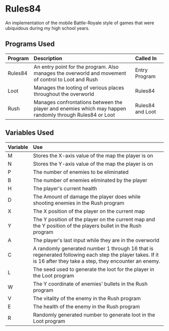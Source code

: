 # Rules84
An implementation of the mobile Battle-Royale style of games that were ubiquidous during my high school years.

## Programs Used
Program|Description|Called In|
:------|:----------|:--------|
Rules84|An entry point for the program. Also manages the overworld and movement of control to Loot and Rush|Entry Program
Loot   |Manages the looting of verious places throughout the overworld|Rules84
Rush   |Manages confrontations between the player and enemies which may happen randomly through Rules84 or Loot|Rules84 and Loot

## Variables Used
Variable|Use|
:-------|:--|
M       |Stores the X-axis value of the map the player is on|
N       |Stores the Y-axis value of the map the player is on|
P       |The number of enemies to be eliminated|
B       |The number of enemies eliminated by the player|
H       |The player's current health|
D       |The Amount of damage the player does while shooting enemies in the Rush program|
X       |The X position of the player on the current map|
Y       |The Y position of the player on the current map and the Y position of the players bullet in the Rush program|
A       |The player's last input while they are in the overworld|
C       |A randomly generated number 1 through 16 that is regenerated following each step the player takes. If it is 16 after they take a step, they encounter an enemy.|
L       |The seed used to generate the loot for the player in the Loot program|
W       |The Y coordinate of enemies' bullets in the Rush program|
V       |The vitality of the enemy in the Rush program|
E       |The health of the enemy in the Rush program|
R       |Randomly generated number to generate loot in the Loot program|

